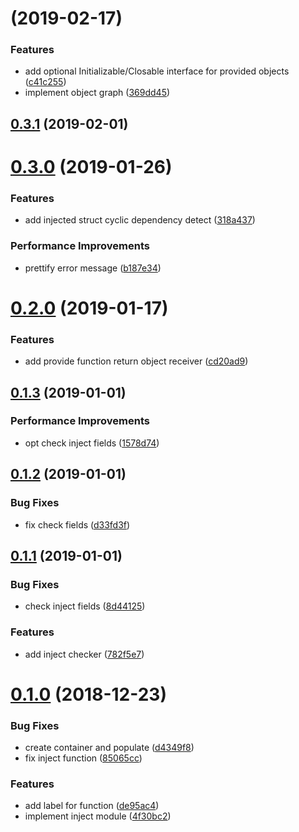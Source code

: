 <a name=""></a>
# [](https://github.com/RivenZoo/injectgo/compare/v0.4.0...v) (2019-02-17)


### Features

* add optional Initializable/Closable interface for provided objects ([c41c255](https://github.com/RivenZoo/injectgo/commit/c41c255))
* implement object graph ([369dd45](https://github.com/RivenZoo/injectgo/commit/369dd45))



<a name="0.3.1"></a>
## [0.3.1](https://github.com/RivenZoo/injectgo/compare/v0.3.0...v0.3.1) (2019-02-01)



<a name="0.3.0"></a>
# [0.3.0](https://github.com/RivenZoo/injectgo/compare/v0.2.0...v0.3.0) (2019-01-26)


### Features

* add injected struct cyclic dependency detect ([318a437](https://github.com/RivenZoo/injectgo/commit/318a437))


### Performance Improvements

* prettify error message ([b187e34](https://github.com/RivenZoo/injectgo/commit/b187e34))



<a name="0.2.0"></a>
# [0.2.0](https://github.com/RivenZoo/injectgo/compare/v0.1.3...v0.2.0) (2019-01-17)


### Features

* add provide function return object receiver ([cd20ad9](https://github.com/RivenZoo/injectgo/commit/cd20ad9))



<a name="0.1.3"></a>
## [0.1.3](https://github.com/RivenZoo/injectgo/compare/v0.1.2...v0.1.3) (2019-01-01)


### Performance Improvements

* opt check inject fields ([1578d74](https://github.com/RivenZoo/injectgo/commit/1578d74))



<a name="0.1.2"></a>
## [0.1.2](https://github.com/RivenZoo/injectgo/compare/v0.1.1...v0.1.2) (2019-01-01)


### Bug Fixes

* fix check fields ([d33fd3f](https://github.com/RivenZoo/injectgo/commit/d33fd3f))



<a name="0.1.1"></a>
## [0.1.1](https://github.com/RivenZoo/injectgo/compare/v0.1.0...v0.1.1) (2019-01-01)


### Bug Fixes

* check inject fields ([8d44125](https://github.com/RivenZoo/injectgo/commit/8d44125))


### Features

* add inject checker ([782f5e7](https://github.com/RivenZoo/injectgo/commit/782f5e7))



<a name="0.1.0"></a>
# [0.1.0](https://github.com/RivenZoo/injectgo/compare/4f30bc2...v0.1.0) (2018-12-23)


### Bug Fixes

* create container and populate ([d4349f8](https://github.com/RivenZoo/injectgo/commit/d4349f8))
* fix inject function ([85065cc](https://github.com/RivenZoo/injectgo/commit/85065cc))


### Features

* add label for function ([de95ac4](https://github.com/RivenZoo/injectgo/commit/de95ac4))
* implement inject module ([4f30bc2](https://github.com/RivenZoo/injectgo/commit/4f30bc2))



